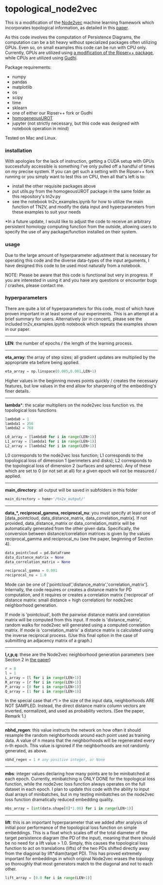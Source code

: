 # topological_node2vec
This is a modification of the [Node2vec](https://snap.stanford.edu/node2vec/) machine learning framework which incorporates topological information, as detailed in this [paper](https://arxiv.org/abs/2309.08241).

As this code involves the computation of Persistence Diagrams, the computation can be a bit heavy without specialized packages often utilizing GPUs. Even so, on small examples this code can be run with CPU only. Currently, GPUs are utilized using [a modification of the Ripser++ package](https://github.com/jnclark/ripser-plusplus/tree/return-indices), while CPUs are utilized using [Gudhi](https://gudhi.inria.fr/).

Package requirements:
- numpy
- pandas
- matplotlib
- os
- scipy
- time
- sklearn
- one of either our Ripser++ fork or Gudhi
- [homogeneousUROT](https://github.com/tlacombe/homogeneousUROT)
- jupyter (not strictly necessary, but this code was designed with notebook operation in mind)

Tested on Mac and Linux.

### installation

With apologies for the lack of instruction, getting a CUDA setup with GPUs successfully accessible is something I've only pulled off a handful of times on my precise system. If you can get such a setting with the Ripser++ fork running or you simply want to test this on CPU, then all that's left is to:
- install the other requisite packages above
- put utils.py from the homogeousUROT package in the same folder as this repository's tn2v.py
- see the notebook tn2v_examples.ipynb for how to utilize the main function of TN2V, and modify the data input and hyperparameters from these examples to suit your needs

*In a future update, I would like to adjust the code to receive an arbitrary persistent homology computing function from the outside, allowing users to specify the use of any package/function installed on their system.

### usage

Due to the large amount of hyperparameter adjustment that is necessary for operating this code and the diverse data-types of the input arguments, I have designed this code to be used most naturally from a notebook.

NOTE: Please be aware that this code is functional but very in progress. If you are interested in using it and you have any questions or encounter bugs / crashes, please contact me.

### hyperparameters

There are quite a lot of hyperparameters for this code, most of which have proven important in at least some of our experiments. This is an attempt at a brief summary for users. Alternatively (or in concert), please see the included tn2v_examples.ipynb notebook which repeats the examples shown in our paper.

---

**LEN**: the number of epochs / the length of the learning process.

---

**eta_array**: the array of step sizes; all gradient updates are multiplied by the appropriate eta before being applied.
```python
eta_array = np.linspace(0.005,0.001,LEN+1)
```
Higher values in the beginning moves points quickly / creates the necessary features, but low values in the end allow for sharpening of the embedding's finer details.

---

**lambda***: the scalar multipliers on the node2vec loss function vs. the topological loss functions
```python
lambda0 = 1
lambda1 = 256
lambda2 = 768

L0_array = [lambda0 for i in range(LEN+1)]
L1_array = [lambda1 for i in range(LEN+1)]
L2_array = [lambda2 for i in range(LEN+1)]
```
L0 corresponds to the node2vec loss function; L1 corresponds to the topological loss of dimension 1 (perimeters and disks); L2 corresponds to the topological loss of dimension 2 (surfaces and spheres). Any of these which are set to 0 (or not set at all) for a given epoch will not be measured / applied.

---

**main_directory**: all output will be saved in subfolders in this folder
```python
main_directory = home+'/tn2v_output/'
```

---

**data_\*, reciprocal_gamma, reciprocal_nu**: you must specify at least one of [data_pointcloud, data_distance_matrix, data_correlation_matrix]. If not provided, data_distance_matrix or data_correlation_matrix will be automatically generated from the other given data. Specifically, the conversion between distance/correlation matrices is given by the values reciprocal_gamma and reciprocal_nu (see the paper, beginning of Section 4).
```python
data_pointcloud = pd.DataFrame
data_distance_matrix = None
data_correlation_matrix = None

reciprocal_gamma = 0.001
reciprocal_nu = 1.0
```
Mode can be one of ['pointcloud','distance_matrix','correlation_matrix'].
Internally, the code requires or creates a distance matrix for PD computation, and it requires or creates a correlation matrix ('reciprocal' of distance matrix: small distance = high correlation) for node2vec neighborhood generation.

If mode is 'pointcloud', both the pairwise distance matrix and correlation matrix will be computed from this input.
If mode is 'distance_matrix', random walks for node2vec will generated using a computed correlation matrix.
If mode is 'correlation_matrix' a distance matrix is calculated using the inverse reciprocal process. (Use this final option in the case of submitting an adjacency matrix of a graph.)

---

**l,r,p,q**: these are the Node2vec neighborhood generation parameters (see Section 2 in [the paper](https://arxiv.org/abs/2309.08241))
```python
r = 8
l = 1
L_array = [l for i in range(LEN+1)]
R_array = [r for i in range(LEN+1)]
P_array = [0 for i in range(LEN+1)]
Q_array = [1 for i in range(LEN+1)]
```
In the special case that r*l > the size of the input data, neighborhoods ARE NOT SAMPLED. Instead, the direct distance matrix column vectors are inverted, normalized, and used as probability vectors. (See the paper, Remark 1.)

---

**nbhd_regen**: this value instructs the network on how often it should resample the random neighborhoods around each point used as training data. A value of n means that the neighborhoods will be regenerated every n-th epoch. This value is ignored if the neighborhoods are not randomly generated, as above.
```python
nbhd_regen = 1 # any positive integer, or None
```

---

**mbs**: integer values declaring how many points are to be minibatched at each epoch. Currently, minibatching is ONLY DONE for the topological loss function, while the node2vec loss function always operates on the full dataset in each epoch. I plan to update this code with the ability to input dual arrays of minibatches, but in my testing minibatches on the node2vec loss function dramatically reduced embedding quality.
```python
mbs_array = [int(data.shape[0]*1.00) for i in range(LEN+1)]
```

---

**lift**: this is an important hyperparameter that we added after analysis of initial poor performance of the topological loss function on simple embeddings. This is a float which scales off of the total diameter of the target persistence diagram (the PD of the input), meaning that there should be no need for a lift value > 1.0. Simply, this causes the topological loss function to act on translations (lifts) of the two PDs shifted directly away from the diagonal by lift*diam(target PD). This has proved extremely important for embeddings in which original Node2vec erases the topology so thoroughly that most generators match to the diagonal and not to each other.
```python
lift_array = [0.0 for i in range(LEN+1)]
```

